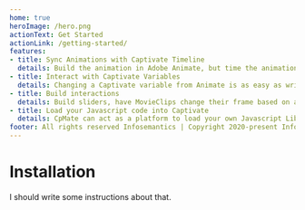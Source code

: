 ```yaml
---
home: true
heroImage: /hero.png
actionText: Get Started 
actionLink: /getting-started/
features:
- title: Sync Animations with Captivate Timeline
  details: Build the animation in Adobe Animate, but time the animation to the voiceover in Captivate. Live, visible from Captivate's timeline.
- title: Interact with Captivate Variables
  details: Changing a Captivate variable from Animate is as easy as writing X.captivate.variables.MyVar = "New Value";
- title: Build interactions
  details: Build sliders, have MovieClips change their frame based on a Captivate variable, display a Captivate Variable value in a dynamic textfield in Animate. All this and more.
- title: Load your Javascript code into Captivate
  details: CpMate can act as a platform to load your own Javascript Libraries directly into Captivate. Need to update the code? Just republish the Adobe Animate project and update it in Captivate. No more tinkering with Captivate's HTML templates!
footer: All rights reserved Infosemantics | Copyright 2020-present Infosemantics
---
```


# Installation
I should write some instructions about that.
